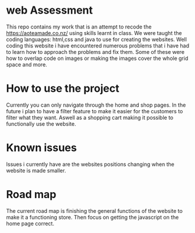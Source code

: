 # web Assessment
This repo contains my work that is an attempt to recode the https://aoteamade.co.nz/ using skills learnt in class. We were taught the coding languages: html,css and java to use for creating the websites. Well coding this website i have encountered numerous problems that i have had to learn how to approach the problems and fix them. Some of these were how to overlap code on images or making the images cover the whole grid space and more.



# How to use the project
Currently you can only navigate through the home and shop pages. In the future i plan to have a filter feature to make it easier for the customers to filter what they want. Aswell as a shopping cart making it possible to functionally use the website. 

# Known issues
Issues i currently have are the websites positions changing when the website is made smaller. 

# Road map
The current road map is finishing the general functions of the website to make it a functioning store. Then focus on getting the javascript on the home page correct.
